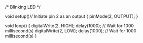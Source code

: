 /*
Blinking LED
*/

void setup()// Initiate pin 2 as an output
{
pinMode(2, OUTPUT);
}

void loop()
{
digitalWrite(2, HIGH);
delay(1000); // Wait for 1000 millisecond(s)
digitalWrite(2, LOW);
delay(1000); // Wait for 1000 millisecond(s)
}






